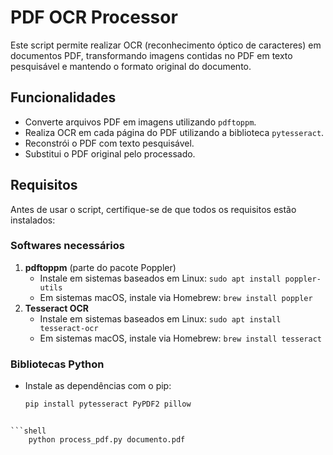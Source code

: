 # PDF OCR Processor

Este script permite realizar OCR (reconhecimento óptico de caracteres) em documentos PDF, transformando imagens contidas no PDF em texto pesquisável e mantendo o formato original do documento.

## Funcionalidades

- Converte arquivos PDF em imagens utilizando `pdftoppm`.
- Realiza OCR em cada página do PDF utilizando a biblioteca `pytesseract`.
- Reconstrói o PDF com texto pesquisável.
- Substitui o PDF original pelo processado.

## Requisitos

Antes de usar o script, certifique-se de que todos os requisitos estão instalados:

### Softwares necessários
1. **pdftoppm** (parte do pacote Poppler)
   - Instale em sistemas baseados em Linux: `sudo apt install poppler-utils`
   - Em sistemas macOS, instale via Homebrew: `brew install poppler`
2. **Tesseract OCR**
   - Instale em sistemas baseados em Linux: `sudo apt install tesseract-ocr`
   - Em sistemas macOS, instale via Homebrew: `brew install tesseract`

### Bibliotecas Python
- Instale as dependências com o pip:
  ```bash
  pip install pytesseract PyPDF2 pillow
```

```shell
    python process_pdf.py documento.pdf
```